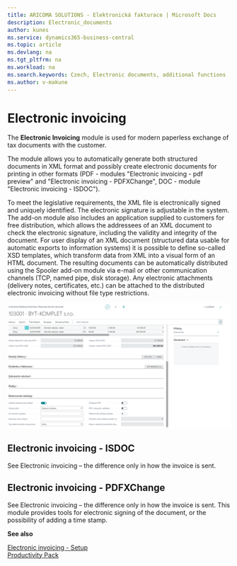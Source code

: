 ```yaml
---
title: ARICOMA SOLUTIONS - Elektronická fakturace | Microsoft Docs
description: Electronic_documents
author: kunes
ms.service: dynamics365-business-central
ms.topic: article
ms.devlang: na
ms.tgt_pltfrm: na
ms.workload: na
ms.search.keywords: Czech, Electronic documents, additional functions
ms.author: v-makune
---
```

# Electronic invoicing

The **Electronic Invoicing** module is used for modern paperless exchange of tax documents with the customer.

The module allows you to automatically generate both structured documents in XML format and possibly create electronic documents for printing in other formats (PDF - modules "Electronic invoicing - pdf preview" and "Electronic invoicing - PDFXChange", DOC - module "Electronic invoicing - ISDOC").

To meet the legislative requirements, the XML file is electronically signed and uniquely identified. The electronic signature is adjustable in the system. The add-on module also includes an application supplied to customers for free distribution, which allows the addressees of an XML document to check the electronic signature, including the validity and integrity of the document. For user display of an XML document (structured data usable for automatic exports to information systems) it is possible to define so-called XSD templates, which transform data from XML into a visual form of an HTML document. The resulting documents can be automatically distributed using the Spooler add-on module via e-mail or other communication channels (TCP, named pipe, disk storage).
Any electronic attachments (delivery notes, certificates, etc.) can be attached to the distributed electronic invoicing without file type restrictions.

![Electronic invoicing](media/electronic_documents.png " Electronic invoicing")

## Electronic invoicing - ISDOC

See Electronic invoicing – the difference only in how the invoice is sent.

## Electronic invoicing - PDFXChange

See Electronic invoicing – the difference only in how the invoice is sent. This module provides tools for electronic signing of the document, or the possibility of adding a time stamp.

**See also**

[Electronic invoicing - Setup](elektronic-dokuments-setup.md)  
[Productivity Pack](productivity-pack.md)
